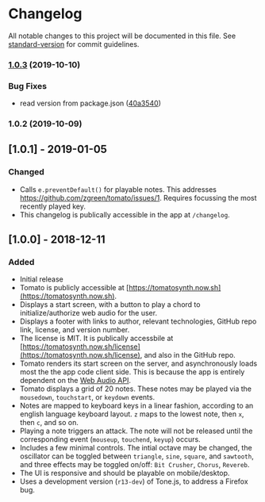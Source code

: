 # Changelog

All notable changes to this project will be documented in this file. See [standard-version](https://github.com/conventional-changelog/standard-version) for commit guidelines.

### [1.0.3](https://github.com/zgreen/tomato/compare/v1.0.2...v1.0.3) (2019-10-10)


### Bug Fixes

* read version from package.json ([40a3540](https://github.com/zgreen/tomato/commit/40a3540aeab7732cd67c359f54dda29aeb86adcd))

### 1.0.2 (2019-10-09)

## [1.0.1] - 2019-01-05

### Changed

- Calls `e.preventDefault()` for playable notes. This addresses https://github.com/zgreen/tomato/issues/1. Requires focussing the most recently played key.
- This changelog is publically accessible in the app at `/changelog`.

## [1.0.0] - 2018-12-11

### Added

- Initial release
- Tomato is publicly accessible at [https://tomatosynth.now.sh](https://tomatosynth.now.sh).
- Displays a start screen, with a button to play a chord to initialize/authorize web audio for the user.
- Displays a footer with links to author, relevant technologies, GitHub repo link, license, and version number.
- The license is MIT. It is publically accessbile at [https://tomatosynth.now.sh/license](https://tomatosynth.now.sh/license), and also in the GitHub repo.
- Tomato renders its start screen on the server, and asynchronously loads most the the app code client side. This is because the app is entirely dependent on the [Web Audio API](https://developer.mozilla.org/en-US/docs/Web/API/Web_Audio_API).
- Tomato displays a grid of 20 notes. These notes may be played via the `mousedown`, `touchstart`, or `keydown` events.
- Notes are mapped to keyboard keys in a linear fashion, according to an english language keyboard layout. `z` maps to the lowest note, then `x`, then `c`, and so on.
- Playing a note triggers an attack. The note will not be released until the corresponding event (`mouseup`, `touchend`, `keyup`) occurs.
- Includes a few minimal controls. The intial octave may be changed, the oscillator can be toggled between `triangle`, `sine`, `square`, and `sawtooth`, and three effects may be toggled on/off: `Bit Crusher`, `Chorus`, `Revereb`.
- The UI is responsive and should be playable on mobile/desktop.
- Uses a development version (`r13-dev`) of Tone.js, to address a Firefox bug.
